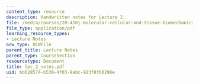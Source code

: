 ```yaml
---
content_type: resource
description: Handwritten notes for Lecture 2.
file: /media/courses/20-410j-molecular-cellular-and-tissue-biomechanics-be-410j-spring-2003/bb628574b5384f039abc923f8f60296e_lec_2_notes.pdf
file_type: application/pdf
learning_resource_types:
- Lecture Notes
ocw_type: OCWFile
parent_title: Lecture Notes
parent_type: CourseSection
resourcetype: Document
title: lec_2_notes.pdf
uid: bb628574-b538-4f03-9abc-923f8f60296e
---
```

